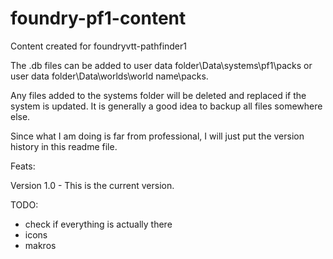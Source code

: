 # foundry-pf1-content
Content created for foundryvtt-pathfinder1

The .db files can be added to user data folder\Data\systems\pf1\packs or user data folder\Data\worlds\world name\packs.

Any files added to the systems folder will be deleted and replaced if the system is updated. It is generally a good idea to backup all files somewhere else. 

Since what I am doing is far from professional, I will just put the version history in this readme file. 

Feats:

Version 1.0 - This is the current version.

TODO: 
- check if everything is actually there
- icons 
- makros

